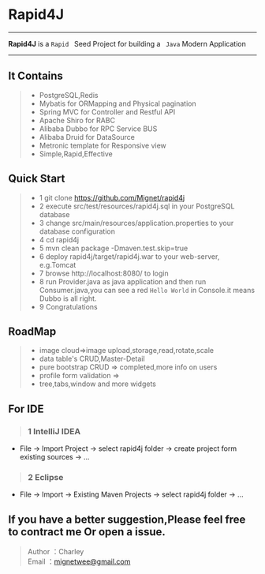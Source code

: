 # Rapid4J

------

**Rapid4J** is a `Rapid ` Seed Project for building a ` Java` Modern Application

------

## It Contains
>* PostgreSQL,Redis
>* Mybatis for ORMapping and Physical pagination
>* Spring MVC for Controller and Restful API
>* Apache Shiro for RABC
>* Alibaba Dubbo for RPC Service BUS
>* Alibaba Druid for DataSource
>* Metronic template for Responsive view
>* Simple,Rapid,Effective

## Quick Start
> * 1 git clone https://github.com/Mignet/rapid4j
> * 2 execute src/test/resources/rapid4j.sql in your PostgreSQL database
> * 3 change src/main/resources/application.properties to your database configuration
> * 4 cd rapid4j
> * 5 mvn clean package -Dmaven.test.skip=true
> * 6 deploy rapid4j/target/rapid4j.war to your web-server, e.g.Tomcat
> * 7 browse http://localhost:8080/ to login
> * 8 run Provider.java as java application and then run Consumer.java,you can see a red `Hello World` in Console.it means Dubbo is all right.
> * 9 Congratulations

## RoadMap
>* image cloud=>image upload,storage,read,rotate,scale
>* data table's CRUD,Master-Detail
>* pure bootstrap CRUD => completed,more info on users
>* profile form validation => 
>* tree,tabs,window and more widgets

## For IDE
> ### 1 IntelliJ IDEA
* File -> Import Project -> select rapid4j folder -> create project form existing sources -> ...

> ### 2 Eclipse
* File -> Import -> Existing Maven Projects  -> select rapid4j folder -> ...

## If you have a better suggestion,Please feel free to contract me Or open a issue.
> Author ：Charley  
> Email  ：mignetwee@gmail.com  
